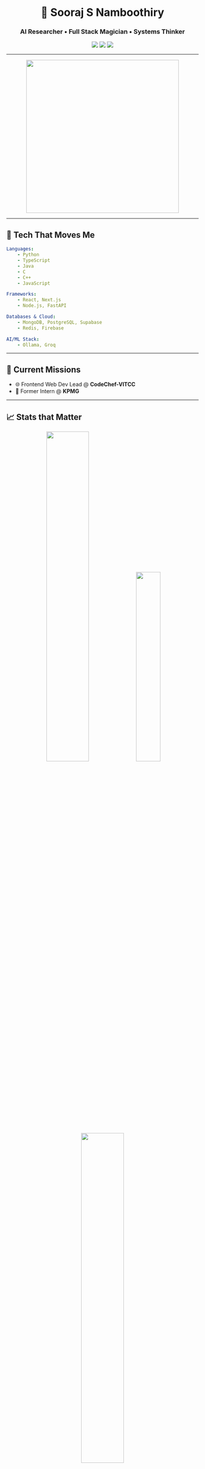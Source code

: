 <div align="center">

<h1>🚀 Sooraj S Namboothiry</h1>
<h3>AI Researcher • Full Stack Magician • Systems Thinker</h3>

<img src="https://img.shields.io/badge/Code%20with%20Purpose-%F0%9F%94%A5-blueviolet?style=for-the-badge"/>
<img src="https://img.shields.io/badge/AI%2FML-Innovator-orange?style=for-the-badge"/>
<img src="https://img.shields.io/badge/Full%20Stack%20Warrior-00C7B7?style=for-the-badge"/>

</div>

---

<div align="center">
  <img src="https://media.giphy.com/media/L1R1tvI9svkIWwpVYr/giphy.gif" width="400"/>
</div>

---

## 🧠 Tech That Moves Me

```yaml
Languages:
    - Python
    - TypeScript
    - Java
    - C
    - C++
    - JavaScript

Frameworks:
    - React, Next.js
    - Node.js, FastAPI

Databases & Cloud:
    - MongoDB, PostgreSQL, Supabase
    - Redis, Firebase

AI/ML Stack:
    - Ollama, Groq
```

---

## 💼 Current Missions

-   🌐 Frontend Web Dev Lead @ **CodeChef-VITCC**
-   🧪 Former Intern @ **KPMG**

---

## 📈 Stats that Matter

<div align="center">
  <img src="https://github-readme-stats.vercel.app/api?username=soorajsunil1409&show_icons=true&theme=tokyonight" width="47%"/>
  <img src="https://github-readme-stats.vercel.app/api/top-langs/?username=soorajsunil1409&layout=compact&theme=tokyonight" width="35.6%"/>
  <img src="https://streak-stats.demolab.com/?user=soorajsunil1409&theme=tokyonight" width="47%"/>
</div>

---

## 🔗 Let's Sync Up

<div align="center">
  <a href="https://www.linkedin.com/in/sooraj-s-namboothiry-b564a928a/">
    <img src="https://img.shields.io/badge/LinkedIn-blue?style=for-the-badge&logo=linkedin" />
  </a>
  <a href="mailto:sooraj.namboothiry@gmail.com">
    <img src="https://img.shields.io/badge/Gmail-D14836?style=for-the-badge&logo=gmail" />
  </a>
  <a href="https://github.com/soorajsunil1409">
    <img src="https://img.shields.io/badge/GitHub-100000?style=for-the-badge&logo=github" />
  </a>
</div>

---

<div align="center">
  <strong>🌌 Let's build the future—one commit at a time.</strong><br/>
  ⭐️ Star. 👀 Watch. 🍴 Fork.
</div>
